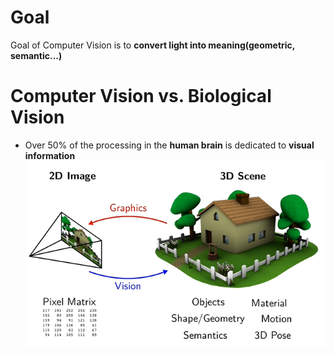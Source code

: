 # Goal
Goal of Computer Vision is to __convert light into meaning(geometric, semantic...)__

# Computer Vision vs. Biological Vision
- Over 50% of the processing in the __human brain__ is dedicated to __visual information__
![pic1](pic\CVvsCG.png "CV vs. CG")